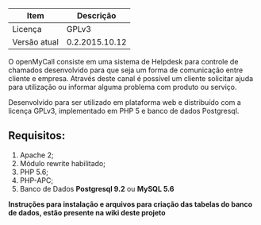 Item               | Descrição
------------------ | ------------
Licença            | GPLv3
Versão atual       | 0.2.2015.10.12

O openMyCall consiste em uma sistema de Helpdesk para controle de chamados
desenvolvido para que seja um forma de comunicação entre cliente e empresa.
Através deste canal é possível um cliente solicitar ajuda para utilização ou
informar alguma problema com produto ou serviço.

Desenvolvido para ser utilizado em plataforma web e distribuído com a licença GPLv3, implementado em PHP 5 e banco de dados Postgresql.

## Requisitos:
1. Apache 2;
2. Módulo rewrite habilitado;
3. PHP 5.6;
4. PHP-APC;
5. Banco de Dados **Postgresql 9.2** ou **MySQL 5.6**

**Instruções para instalação e arquivos para criação das tabelas do banco de dados, estão presente na wiki deste projeto**
